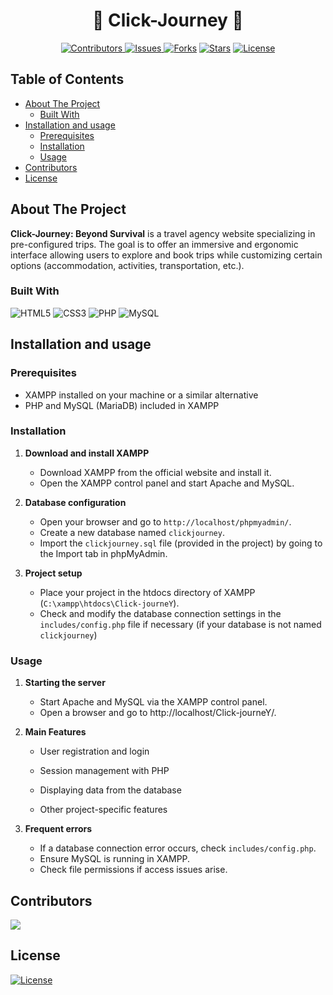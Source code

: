 ﻿

<h1 align="center"> 
🔲 Click-Journey 🔳
</h1>
</p>
<p align="center"> 
  <a href="https://github.com/deltahmed/Click-Journey">
    <img src="https://img.shields.io/github/contributors/deltahmed/Click-Journey.svg?style=for-the-badge" alt="Contributors" /> </a>
  <a href="https://github.com/deltahmed/Click-Journey">
    <img alt="Issues" src="https://img.shields.io/github/issues/deltahmed/Click-Journey?style=for-the-badge">
    </a>
  <a href="https://github.com/deltahmed/Click-Journey">
    <img alt="Forks" src="https://img.shields.io/github/forks/deltahmed/Click-Journey.svg?style=for-the-badge"></a>
  <a href="https://github.com/deltahmed/Click-Journey">
    <img alt="Stars" src="https://img.shields.io/github/stars/deltahmed/Click-Journey.svg?style=for-the-badge"></a>
  <a href="https://raw.githubusercontent.com/deltahmed/Click-Journey/master/LICENSE">
    <img src="https://img.shields.io/badge/License-MIT-blue?style=for-the-badge" alt="License" /> </a>
</p>


## Table of Contents

* [About The Project](#about-the-project)
  * [Built With](#built-with)
* [Installation and usage](#installation-and-usage)
  * [Prerequisites](#prerequisites)
  * [Installation](#installation-and-usage)
  * [Usage](#usage)
* [Contributors](#contributors)
* [License](#license)

## About The Project

**Click-Journey: Beyond Survival** is a travel agency website specializing in pre-configured trips. The goal is to offer an immersive and ergonomic interface allowing users to explore and book trips while customizing certain options (accommodation, activities, transportation, etc.).

### Built With

![HTML5](https://img.shields.io/badge/-HTML5-05122A?style=for-the-badge&logo=html5)
![CSS3](https://img.shields.io/badge/-CSS3-05122A?style=for-the-badge&logo=css3)
![PHP](https://img.shields.io/badge/-CSS3-05122A?style=for-the-badge&logo=php)
![MySQL](https://img.shields.io/badge/-CSS3-05122A?style=for-the-badge&logo=mysql)


## Installation and usage

### Prerequisites
+ XAMPP installed on your machine or a similar alternative
+ PHP and MySQL (MariaDB) included in XAMPP

### Installation

1. **Download and install XAMPP**
    + Download XAMPP from the official website and install it.
    + Open the XAMPP control panel and start Apache and MySQL.

2. **Database configuration**
    + Open your browser and go to `http://localhost/phpmyadmin/`.
    + Create a new database named `clickjourney`.
    + Import the `clickjourney.sql` file (provided in the project) by going to the Import tab in phpMyAdmin.

3. **Project setup**
    + Place your project in the htdocs directory of XAMPP  (`C:\xampp\htdocs\Click-journeY`).
    + Check and modify the database connection settings in the `includes/config.php` file if necessary (if your database is not named `clickjourney`)

### Usage
1. **Starting the server**
    + Start Apache and MySQL via the XAMPP control panel.
    + Open a browser and go to http://localhost/Click-journeY/.

2. **Main Features**

    + User registration and login

    + Session management with PHP

    + Displaying data from the database

    + Other project-specific features

3.  **Frequent errors**
    + If a database connection error occurs, check `includes/config.php`.
    + Ensure MySQL is running in XAMPP.
    + Check file permissions if access issues arise.


## Contributors

<a href="https://github.com/deltahmed/Click-journeY/graphs/contributors">
  <img src="https://contrib.rocks/image?repo=deltahmed/Click-journeY" />
</a>


## License

[![License](https://img.shields.io/badge/License-MIT-blue?style=for-the-badge)](https://raw.githubusercontent.com/deltahmed/Click-Journey/master/LICENSE)


